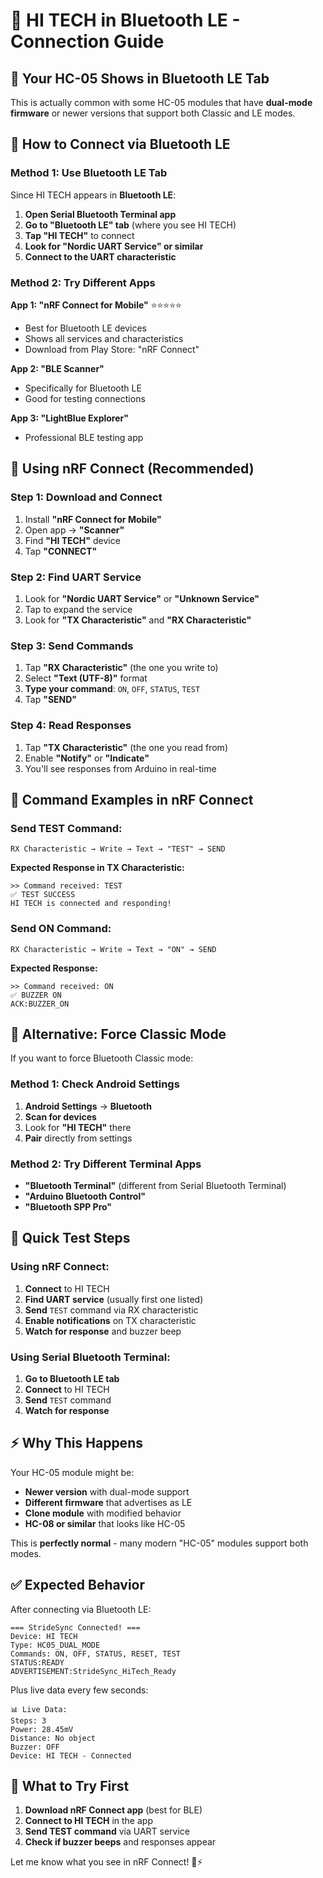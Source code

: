 # 📱 HI TECH in Bluetooth LE - Connection Guide

## 🚨 **Your HC-05 Shows in Bluetooth LE Tab**

This is actually common with some HC-05 modules that have **dual-mode firmware** or newer versions that support both Classic and LE modes.

## 📱 **How to Connect via Bluetooth LE**

### **Method 1: Use Bluetooth LE Tab**

Since HI TECH appears in **Bluetooth LE**:

1. **Open Serial Bluetooth Terminal app**
2. **Go to "Bluetooth LE" tab** (where you see HI TECH)
3. **Tap "HI TECH"** to connect
4. **Look for "Nordic UART Service" or similar**
5. **Connect to the UART characteristic**

### **Method 2: Try Different Apps**

**App 1: "nRF Connect for Mobile"** ⭐⭐⭐⭐⭐

- Best for Bluetooth LE devices
- Shows all services and characteristics
- Download from Play Store: "nRF Connect"

**App 2: "BLE Scanner"**

- Specifically for Bluetooth LE
- Good for testing connections

**App 3: "LightBlue Explorer"**

- Professional BLE testing app

## 🔧 **Using nRF Connect (Recommended)**

### **Step 1: Download and Connect**

1. Install **"nRF Connect for Mobile"**
2. Open app → **"Scanner"**
3. Find **"HI TECH"** device
4. Tap **"CONNECT"**

### **Step 2: Find UART Service**

1. Look for **"Nordic UART Service"** or **"Unknown Service"**
2. Tap to expand the service
3. Look for **"TX Characteristic"** and **"RX Characteristic"**

### **Step 3: Send Commands**

1. Tap **"RX Characteristic"** (the one you write to)
2. Select **"Text (UTF-8)"** format
3. **Type your command**: `ON`, `OFF`, `STATUS`, `TEST`
4. Tap **"SEND"**

### **Step 4: Read Responses**

1. Tap **"TX Characteristic"** (the one you read from)
2. Enable **"Notify"** or **"Indicate"**
3. You'll see responses from Arduino in real-time

## 📝 **Command Examples in nRF Connect**

### **Send TEST Command:**

```
RX Characteristic → Write → Text → "TEST" → SEND
```

**Expected Response in TX Characteristic:**

```
>> Command received: TEST
✅ TEST SUCCESS
HI TECH is connected and responding!
```

### **Send ON Command:**

```
RX Characteristic → Write → Text → "ON" → SEND
```

**Expected Response:**

```
>> Command received: ON
✅ BUZZER ON
ACK:BUZZER_ON
```

## 🔄 **Alternative: Force Classic Mode**

If you want to force Bluetooth Classic mode:

### **Method 1: Check Android Settings**

1. **Android Settings** → **Bluetooth**
2. **Scan for devices**
3. Look for **"HI TECH"** there
4. **Pair** directly from settings

### **Method 2: Try Different Terminal Apps**

- **"Bluetooth Terminal"** (different from Serial Bluetooth Terminal)
- **"Arduino Bluetooth Control"**
- **"Bluetooth SPP Pro"**

## 🎯 **Quick Test Steps**

### **Using nRF Connect:**

1. **Connect** to HI TECH
2. **Find UART service** (usually first one listed)
3. **Send** `TEST` command via RX characteristic
4. **Enable notifications** on TX characteristic
5. **Watch for response** and buzzer beep

### **Using Serial Bluetooth Terminal:**

1. **Go to Bluetooth LE tab**
2. **Connect** to HI TECH
3. **Send** `TEST` command
4. **Watch for response**

## ⚡ **Why This Happens**

Your HC-05 module might be:

- **Newer version** with dual-mode support
- **Different firmware** that advertises as LE
- **Clone module** with modified behavior
- **HC-08 or similar** that looks like HC-05

This is **perfectly normal** - many modern "HC-05" modules support both modes.

## ✅ **Expected Behavior**

After connecting via Bluetooth LE:

```
=== StrideSync Connected! ===
Device: HI TECH
Type: HC05_DUAL_MODE
Commands: ON, OFF, STATUS, RESET, TEST
STATUS:READY
ADVERTISEMENT:StrideSync_HiTech_Ready
```

Plus live data every few seconds:

```
📊 Live Data:
Steps: 3
Power: 28.45mV
Distance: No object
Buzzer: OFF
Device: HI TECH - Connected
```

## 🚀 **What to Try First**

1. **Download nRF Connect app** (best for BLE)
2. **Connect to HI TECH** in the app
3. **Send TEST command** via UART service
4. **Check if buzzer beeps** and responses appear

Let me know what you see in nRF Connect! 📱⚡
